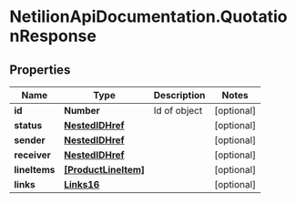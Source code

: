# NetilionApiDocumentation.QuotationResponse

## Properties
Name | Type | Description | Notes
------------ | ------------- | ------------- | -------------
**id** | **Number** | Id of object | [optional] 
**status** | [**NestedIDHref**](NestedIDHref.md) |  | [optional] 
**sender** | [**NestedIDHref**](NestedIDHref.md) |  | [optional] 
**receiver** | [**NestedIDHref**](NestedIDHref.md) |  | [optional] 
**lineItems** | [**[ProductLineItem]**](ProductLineItem.md) |  | [optional] 
**links** | [**Links16**](Links16.md) |  | [optional] 


